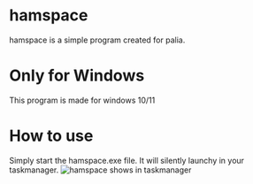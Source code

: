# hamspace
hamspace is a simple program created for palia.

# Only for Windows
This program is made for windows 10/11

# How to use
Simply start the hamspace.exe file.
It will silently launchy in your taskmanager.
![hamspace shows in taskmanager](https://i.imgur.com/sRNpGHs.png)
